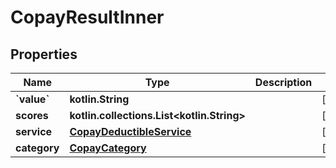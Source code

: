 
# CopayResultInner

## Properties
| Name | Type | Description | Notes |
| ------------ | ------------- | ------------- | ------------- |
| **&#x60;value&#x60;** | **kotlin.String** |  |  [optional] |
| **scores** | **kotlin.collections.List&lt;kotlin.String&gt;** |  |  [optional] |
| **service** | [**CopayDeductibleService**](CopayDeductibleService.md) |  |  [optional] |
| **category** | [**CopayCategory**](CopayCategory.md) |  |  [optional] |




